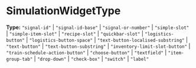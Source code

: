 # SimulationWidgetType

**Type:** `"signal-id"` | `"signal-id-base"` | `"signal-or-number"` | `"simple-slot"` | `"simple-item-slot"` | `"recipe-slot"` | `"quickbar-slot"` | `"logistics-button"` | `"logistics-button-space"` | `"text-button-localised-substring"` | `"text-button"` | `"text-button-substring"` | `"inventory-limit-slot-button"` | `"train-schedule-action-button"` | `"choose-button"` | `"textfield"` | `"item-group-tab"` | `"drop-down"` | `"check-box"` | `"switch"` | `"label"`

